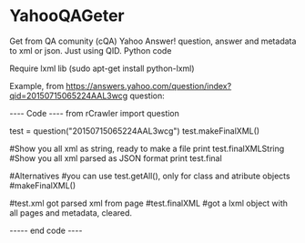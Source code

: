 # YahooQAGeter
Get from QA comunity (cQA) Yahoo Answer! question, answer and metadata to xml or json.  Just using QID. Python code

Require lxml lib (sudo apt-get install python-lxml)

Example, from https://answers.yahoo.com/question/index?qid=20150715065224AAL3wcg question:

---- Code ----
from rCrawler import question

test = question("20150715065224AAL3wcg")
test.makeFinalXML()


#Show you all xml as string, ready to make a file
print test.finalXMLString
#Show you all xml parsed as JSON format
print test.final

#Alternatives
#you can use test.getAll(), only for class and atribute objects
#makeFinalXML()

#test.xml got parsed xml from page
#test.finalXML #got a lxml object with all pages and metadata, cleared.

----- end code ----
